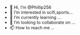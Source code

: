 - 👋 Hi, I’m @Phillip256
- 👀 I’m interested in scifi,sports...
- 🌱 I’m currently learning ...
- 💞️ I’m looking to collaborate on ...
- 📫 How to reach me ...

<!---
Phillip256/Phillip256 is a ✨ special ✨ repository because its `README.md` (this file) appears on your GitHub profile.
You can click the Preview link to take a look at your changes.
--->
